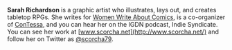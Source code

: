 **Sarah Richardson** is a graphic artist who illustrates, lays out, and creates tabletop RPGs. She writes for [Women Write About Comics](http://womenwriteaboutcomics.com/), is a co-organizer of [ConTessa](http://www.contessa.rocks/), and you can hear her on the IGDN podcast, Indie Syndicate. You can see her work at [www.scorcha.net](http://www.scorcha.net/) and follow her on Twitter as [@scorcha79](https://twitter.com/scorcha79.html).